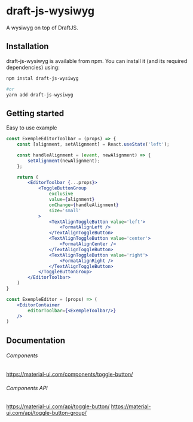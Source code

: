 # draft-js-wysiwyg
A wysiwyg on top of DraftJS.

## Installation

draft-js-wysiwyg is available from npm. You can install it (and its required dependencies) using:

```sh
npm instal draft-js-wysiwyg

#or
yarn add draft-js-wysiwyg
```

## Getting started

Easy to use example

```jsx
const ExempleEditorToolbar = (props) => {
    const [alignment, setAlignment] = React.useState('left');

    const handleAlignment = (event, newAlignment) => {
        setAlignment(newAlignment);
    };

    return (
        <EditorToolbar {...props}>
            <ToggleButtonGroup
                exclusive
                value={alignment}
                onChange={handleAlignment}
                size='small'
            >
                <TextAlignToggleButton value='left'>
                    <FormatAlignLeft />
                </TextAlignToggleButton>
                <TextAlignToggleButton value='center'>
                    <FormatAlignCenter />
                </TextAlignToggleButton>
                <TextAlignToggleButton value='right'>
                    <FormatAlignRight />
                </TextAlignToggleButton>
            </ToggleButtonGroup>
        </EditorToolbar>
    )
}

const ExempleEditor = (props) => (
    <EditorContainer
        editorToolbar={<ExempleToolbar/>}
    />
)
```

## Documentation

###### Components
https://material-ui.com/components/toggle-button/

###### Components API
https://material-ui.com/api/toggle-button/
https://material-ui.com/api/toggle-button-group/
